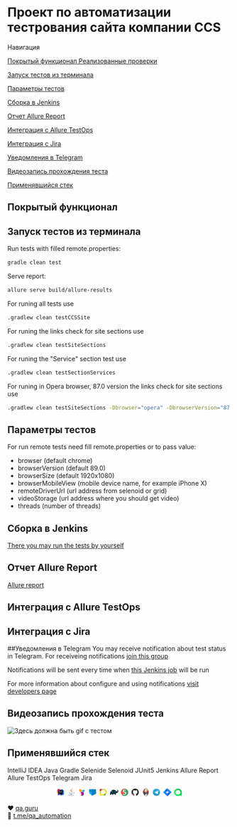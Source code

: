 # Проект по автоматизации тестрования сайта компании CCS
Навигация

[Покрытый функционал  Реализованные проверки](покрытый-функционал)

[Запуск тестов из терминала](#-запуск-тестов-из-терминала)

[Параметры тестов](#-параметры-тестов)

[Сборка в Jenkins](#-главная-страница-сборки-Jenkins)

[Отчет Allure Report](#-отчет-allure-report)

[Интеграция с Allure TestOps](#-интеграция-с-allure-testops)

[Интеграция с Jira](#-интеграция-с-jira)

[Уведомления в Telegram](#-уведомления-в-telegram)

<a href="#Видеозапись-прохождения-теста">Видеозапись прохождения теста</a>

<a href="#Применявшийся-стек">Применявшийся стек</a>

## <a name="покрытый-функционал"></a> Покрытый функционал

## Запуск тестов из терминала
Run tests with filled remote.properties:
```bash
gradle clean test
```

Serve report:
```bash
allure serve build/allure-results
```

For runing all tests use
```bash
.gradlew clean testCCSSite
``` 

For runing the links check for site sections use
```bash
.gradlew clean testSiteSections
```

For runing the "Service" section test use
```bash
.gradlew clean testSectionServices
```

For runing in Opera browser, 87.0 version the links check for site sections use
```bash
.gradlew clean testSiteSections -Dbrowser="opera" -DbrowserVersion="87.0"
```

## Параметры тестов
For run remote tests need fill remote.properties or to pass value:

* browser (default chrome)
* browserVersion (default 89.0)
* browserSize (default 1920x1080)
* browserMobileView (mobile device name, for example iPhone X)
* remoteDriverUrl (url address from selenoid or grid)
* videoStorage (url address where you should get video)
* threads (number of threads)


## Сборка в Jenkins
<a target="_blank" href="https://jenkins.autotests.cloud/job/C12-Snark-CCS_site_test/">There you may run the tests by yourself</a>

## Отчет Allure Report
<a target="_blank" href="https://jenkins.autotests.cloud/job/C12-Snark-CCS_site_test/allure/">Allure report</a>

## Интеграция с Allure TestOps

## Интеграция с Jira

##Уведомления в Telegram
You may receive notification about test status in Telegram.
For receiveing notifications <a target="_blank" href="https://t.me/+riUIEOt4kjswODYy">join this group</a>

Notifications will be sent every time when <a target="_blank" href="https://jenkins.autotests.cloud/job/C12-Snark-CCS_site_test/">this Jenkins job</a> will be run

For more information about configure and using notifications <a target="_blank" href="https://github.com/qa-guru/allure-notifications">visit developers page</a>


## Видеозапись прохождения теста
<p><img src="readme-files/test_video/CCS.gif" alt="Здесь должна быть gif с тестом"></p>

## Применявшийся стек
IntelliJ IDEA Java Gradle Selenide Selenoid JUnit5 Jenkins Allure Report Allure TestOps Telegram Jira
<p align="center">
<img width="4%" title="IntelliJ IDEA" src="readme-files/logo/Intelij_IDEA.svg">
<img width="4%" title="Java" src="readme-files/logo/Java.svg">
<img width="4%" title="Selenide" src="readme-files/logo/Selenide.svg">
<img width="4%" title="Selenoid" src="readme-files/logo/Selenoid.svg">
<img width="4%" title="Allure Report" src="readme-files/logo/Allure_Report.svg">
<img width="4%" title="Gradle" src="readme-files/logo/Gradle.svg">
<img width="4%" title="JUnit5" src="readme-files/logo/JUnit5.svg">
<img width="4%" title="GitHub" src="readme-files/logo/GitHub.svg">
<img width="4%" title="Jenkins" src="readme-files/logo/Jenkins.svg">
<img width="4%" title="Telegram" src="readme-files/logo/Telegram.svg">
<img width="4%" title="Jira" src="readme-files/logo/Jira.svg">
<img width="4%" title="Jira" src="readme-files/logo/Allure_TO.svg">
</p>


:heart: <a target="_blank" href="https://qa.guru">qa.guru</a><br/>
:blue_heart: <a target="_blank" href="https://t.me/qa_automation">t.me/qa_automation</a>
